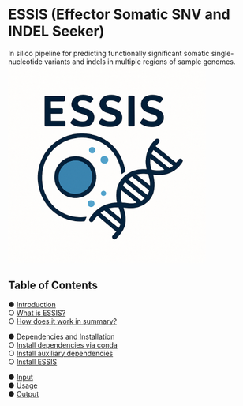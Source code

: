 # ESSIS (Effector Somatic SNV and INDEL Seeker)
In silico pipeline for predicting functionally significant somatic single-nucleotide variants and indels in multiple regions of sample genomes.
<img src="images/ESSIS_logo.png" alt="ESSIS workflow" width="400" height="400"/>

## Table of Contents

● [Introduction](#introduction)  
  ○ [What is ESSIS?](#what-is-essis)  
  ○ [How does it work in summary?](#how-does-it-work-in-summary)

● [Dependencies and Installation](#dependencies-and-installation)  
  ○ [Install dependencies via conda](#install-dependencies-via-conda)  
  ○ [Install auxiliary dependencies](#install-auxiliary-dependencies)  
  ○ [Install ESSIS](#install-essis)

● [Input](#input)  
● [Usage](#usage)  
● [Output](#output)   
